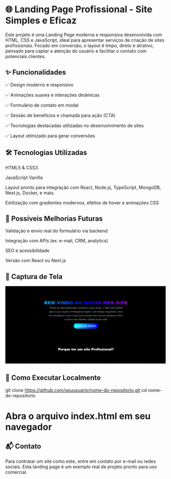 <h1>🌐 Landing Page Profissional - Site Simples e Eficaz</h1>
Este projeto é uma Landing Page moderna e responsiva desenvolvida com HTML, CSS e JavaScript, ideal para apresentar serviços de criação de sites profissionais. Focado em conversão, o layout é limpo, direto e atrativo, pensado para captar a atenção do usuário e facilitar o contato com potenciais clientes.
<h2>✨ Funcionalidades</h2>

✅ Design moderno e responsivo

✅ Animações suaves e interações dinâmicas

✅ Formulário de contato em modal

✅ Sessão de benefícios e chamada para ação (CTA)

✅ Tecnologias destacadas utilizadas no desenvolvimento de sites

✅ Layout otimizado para gerar conversões
<h2>🛠️ Tecnologias Utilizadas</h2>

HTML5 & CSS3

JavaScript Vanilla

Layout pronto para integração com React, Node.js, TypeScript, MongoDB, Next.js, Docker, e mais.

Estilização com gradientes modernos, efeitos de hover e animações CSS

<h2>🧪 Possíveis Melhorias Futuras</h2>

Validação e envio real do formulário via backend

Integração com APIs (ex: e-mail, CRM, analytics)

SEO e acessibilidade

Versão com React ou Next.js
<h2>📸 Captura de Tela</h2>

<img src="https://raw.githubusercontent.com/Douglasl10/landing-page-prof/refs/heads/main/img/capa.png" />

<h2>📁 Como Executar Localmente</h2>

git clone https://github.com/seuusuario/nome-do-repositorio.git
cd nome-do-repositorio
# Abra o arquivo index.html em seu navegador

<h2>📬 Contato</h2>

Para contratar um site como este, entre em contato por e-mail ou redes sociais. Esta landing page é um exemplo real de projeto pronto para uso comercial.

